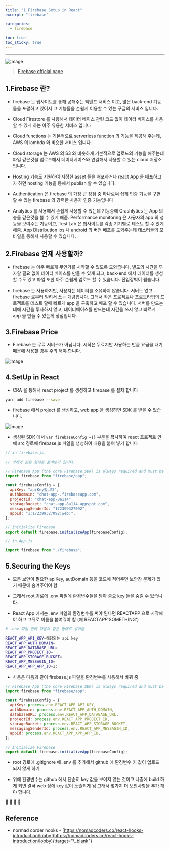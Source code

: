 ```yaml
---
title: "1.Firebase Setup in React"
excerpt: "firebase"

categories:
  - firebase

toc: true
toc_sticky: true
---
```


---

![image](https://user-images.githubusercontent.com/28912774/129129140-36887a91-7b5e-4885-9dba-d58d911e4def.png)

> [Firebase official page](https://firebase.google.com/)

## 1.Firebase 란?

- firebase 는 웹사이트를 통해 공해주는 백엔드 서비스 이고, 많은 back-end 기능들을 포괄하고 있어서 그 기능들을 손쉽게 이용할 수 있는 구글의 서비스 입니다.

- Cloud Firestore 를 사용해서 데이터 베이스 관련 코드 없이 데이터 베이스를 사용할 수 있게 하는 아주 유용한 서비스 입니다

- Cloud functions 는 기본적으로 serverless function 의 기능을 제공해 주는데, AWS 의 lambda 와 비슷한 서비스 입니다.

- Cloud storage 는 AWS 의 S3 와 비슷하게 기본적으로 업로드의 기능을 해주는데 파일 같은것을 업로드해서 데이터베이스와 연결해서 사용할 수 있는 cloud 저장소 입니다.

- Hosting 기능도 지원하여 저장한 asset 들을 배포하거나 react App 을 배포하고자 하면 hosting 기능을 통해서 publish 할 수 있습니다.

- Authentication 은 firebase 의 가장 큰 장점 중 하나로써 쉽게 인증 기능을 구현할 수 있는 firebase 의 강력한 사용자 인증 기능입니다

- Analytics 를 사용해서 손쉽게 사용할 수 있는데 기능중에 Crashlytics 는 App 의 충돌 같은것을 볼 수 있게 해줌. Performance monitoring 은 사용자의 app 의 성능을 보여주는 기능이고, Test Lab 은 웹사이트를 각종 기기별로 테스트 할 수 있게 해줌. App Distribution ios 나 android 의 버전 배포를 도와주는데 테스터들의 모바일을 통해서 사용할 수 있습니다.

## 2.Firebase 언제 사용할까?

- firebase 는 아주 빠르게 무언가를 시작할 수 있도록 도와줍니다. 별도의 시간을 투자할 필요 없이 데이터 베이스를 만들 수 있게 되고, back-end 에서 데이터를 생성할 수도 있고 파일 또한 아주 손쉽게 업로드 할 수 있습니다. 진입장벽이 쉽습니다.

- firebase 는 사용하지만, 사용자는 데이터를 소유하지 않습니다. 서버도 없고 firebase 로부터 빌려서 쓰는 개념입니다. 그래서 작은 프로젝트나 프로토타입의 프로젝트를 테스트 할때 빠르게 app 을 구축하고 배포 할 수 있습니다. 서버를 만드는 데에 시간을 투자하지 않고, 데이터베이스를 만드는데 시간을 쓰지 않고 빠르게 app 을 만들 수 있는게 장점입니다.

## 3.Firebase Price

- Firebase 는 무료 서비스가 아닙니다. 시작은 무료지만 사용하는 만큼 요금을 내기 때문에 사용할 경우 주의 해야 합니다.

![image](https://user-images.githubusercontent.com/28912774/129130100-4070f2be-9cf5-4f8d-9829-3fccb36f80b0.png)

## 4.SetUp in React

- CRA 을 통해서 react project 를 생성하고 firebase 를 설치 합니다

```bash
yarn add firebase --save
```

- firebase 에서 project 를 생성하고, web app 을 생성하면 SDK 를 받을 수 있습니다.

![image](https://user-images.githubusercontent.com/28912774/129132109-419601b8-1fc9-44f4-b460-8f5c6c568ad6.png)

- 생성된 SDK 에서 `var firebaseConfig ={}` 부분을 복사하여 react 프로젝트 안에 src 경로에 firebase.js 파일을 생성하여 내용을 붙여 넣기 합니다

```js
// in firebase.js

// 아래와 같은 형태로 붙여넣기 합니다.

// Firebase App (the core Firebase SDK) is always required and must be listed first
import firebase from "firebase/app";

const firebaseConfig = {
  apiKey: "apiKey입니다",
  authDomain: "chat-app-.firebaseapp.com",
  projectId: "chat-app-8a114",
  storageBucket: "chat-app-8a114.appspot.com",
  messagingSenderId: "172399327092",
  appId: "1:172399327092:web:",
};

// Initialize Firebase
export default firebase.initializeApp(firebaseConfig);
```

```js
// in App.js

import firebase from "./firebase";
```

## 5.Securing the Keys

- 모든 보안이 필요한 apiKey, autDomain 등을 코드에 적어주면 보안장 문제가 있기 때문에 숨겨주어여 함

- 그래서 root 경로에 .env 파일에 환경변수들을 담아 중요 key 들을 숨길 수 있습니다.

- React App 에서는 .env 파일의 환경변수를 써야 된다면 REACTAPP 으로 시작해야 하고 그뒤로 이름을 붙여줘야 함 (예 REACT*APP*'SOMETHING')

```bash
# .env 파일 안에 다음과 같은 형태로 넣어줌

REACT_APP_API_KEY=해당되는 api key
REACT_APP_AUTH_DOMAIN=
REACT_APP_DATABASE_URL=
REACT_APP_PROJECT_ID=
REACT_APP_STORAGE_BUCKET=
REACT_APP_MESSAGIN_ID=
REACT_APP_APP_APP_ID=1:
```

- 사용은 다음과 같이 firebase.js 파일을 환경변수를 사용해서 바꿔 줌

```js
// Firebase App (the core Firebase SDK) is always required and must be listed first
import firebase from "firebase/app";

const firebaseConfig = {
  apiKey: process.env.REACT_APP_API_KEY,
  authDomain: process.env.REACT_APP_AUTH_DOMAIN,
  databaseURL: process.env.REACT_APP_DATABASE_URL,
  projectId: process.env.REACT_APP_PROJECT_ID,
  storageBucket: process.env.REACT_APP_STORAGE_BUCKET,
  messagingSenderId: process.env.REACT_APP_MESSAGIN_ID,
  appId: process.env.REACT_APP_APP_APP_ID,
};

// Initialize Firebase
export default firebase.initializeApp(firebaseConfig);
```

- root 경로에 .gitignore 에 .env 를 추가해서 github 에 환경변수 키 값이 업로드 되지 않게 하기

- 위에 환경변수는 github 에서 단순히 key 값을 보이지 않는 것이고 나중에 build 하게 되면 결국 web 상에 key 값이 노출되게 됨 그래서 몇가지 더 보안사항을 추가 해야 합니다.

<!-- TODO  프로젝트 마지막에 보안사항 추가해줘야 함-->

🔶 🔷 📌 🔑

## Reference

- normad corder hooks - [https://nomadcoders.co/react-hooks-introduction/lobby](https://nomadcoders.co/react-hooks-introduction/lobby){:target="\_blank"}
